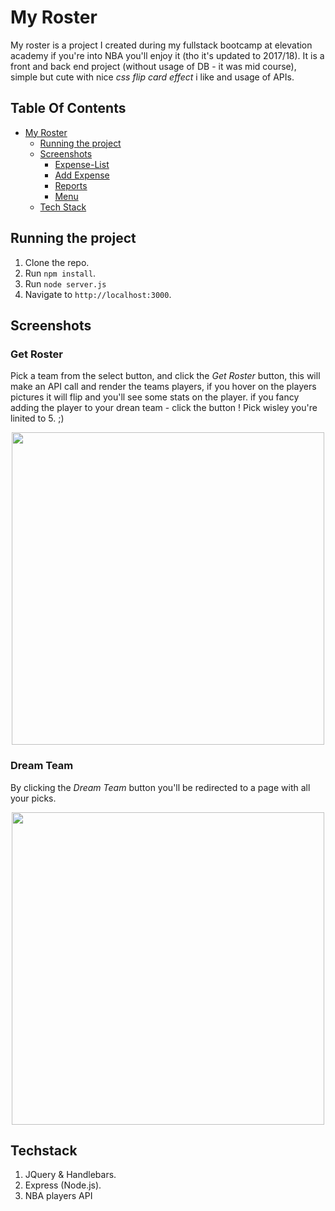 # My Roster

My roster is a project I created during my fullstack bootcamp at elevation academy if you're into NBA you'll enjoy it (tho it's updated to 2017/18). It is a front and back end project (without usage of DB - it was mid course), simple but cute with nice *css flip card effect* i like and usage of APIs.

<!-- Demo: [https://react-bank-eitang.herokuapp.com/](https://react-bank-eitang.herokuapp.com/) -->

## Table Of Contents
- [My Roster](#MyRoster)
  * [Running the project](#running-the-project)
  * [Screenshots](#screenshots)
    + [Expense-List](#expense-list)
    + [Add Expense](#add-expense)
    + [Reports](#reports)
    + [Menu](#menu)
  * [Tech Stack](#tech-stack)


## Running the project

1. Clone the repo.
2. Run `npm install`.
3. Run `node server.js`
4. Navigate to `http://localhost:3000`.

## Screenshots

### Get Roster
Pick a team from the select button, and click the *Get Roster* button, this will make an API call and render the teams players, if you hover on the players pictures it will flip and you'll see some stats on the player. if you fancy adding the player to your drean team - click the button ! Pick wisley you're linited to 5. ;) 

<p align="center"><img src="imgs4reaadme/regPage.png" width="500" /></p>

### Dream Team 

By clicking the *Dream Team* button you'll be redirected to a page with all your picks.

<p align="center"><img src="imgs4reaadme/drmTeamPage.png" width="500" /></p>


## Techstack
1. JQuery & Handlebars. 
2. Express (Node.js).
3. NBA players API